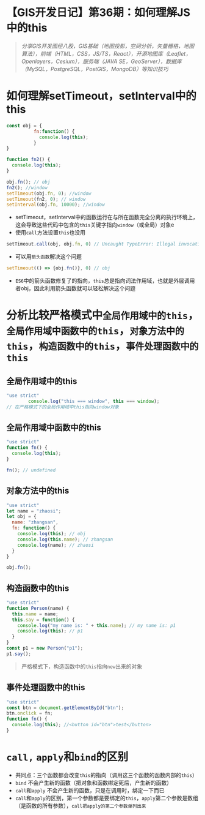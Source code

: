 # 【GIS开发日记】第36期：如何理解JS中的this

> *分享GIS开发面经八股，GIS基础（地图投影，空间分析，矢量栅格，地图算法），前端（HTML，CSS，JS/TS，React），开源地图库（Leaflet，Openlayers，Cesium），服务端（JAVA SE，GeoServer），数据库（MySQL，PostgreSQL，PostGIS，MongoDB）等知识技巧*
> 

# 如何理解setTimeout，setInterval中的this

```jsx
const obj = {
          fn:function() {
            console.log(this);
          }
}

function fn2() {
  console.log(this);
}

obj.fn(); // obj
fn2(); //window
setTimeout(obj.fn, 0); //window
setTimeout(fn2, 0); // window
setInterval(obj.fn, 10000); //window
```

- setTimeout，setInterval中的函数运行在与所在函数完全分离的执行环境上，这会导致这些代码中包含的`this`关键字指向`window`（或全局）对象e
- 使用`call`方法设置`this`也没用

```jsx
setTimeout.call(obj, obj.fn, 0) // Uncaught TypeError: Illegal invocation
```

- 可以用`箭头函数`解决这个问题

```jsx
setTimeout(() => {obj.fn()}, 0) // obj
```

- `ES6`中的箭头函数修复了的指向，`this`总是指向词法作用域，也就是外层调用者obj，因此利用箭头函数就可以轻松解决这个问题

# 分析比较严格模式中`全局作用域中的this`，`全局作用域中函数中的this`，`对象方法中的this`，`构造函数中的this`，`事件处理函数中的this`

## 全局作用域中的this

```jsx
"use strict"
        console.log("this === window", this === window); 
// 在严格模式下的全局作用域中this指向window对象
```

## 全局作用域中函数中的this

```jsx
"use strict"
function fn() {
  console.log(this);
}

fn(); // undefined
```

## 对象方法中的this

```jsx
"use strict"
let name = "zhaosi";
let obj = {
  name: "zhangsan",
  fn: function() {
    console.log(this); // obj
    console.log(this.name); // zhangsan
    console.log(name); // zhaosi
  }
}

obj.fn();
```

## 构造函数中的this

```jsx
"use strict"
function Person(name) {
  this.name = name;
  this.say = function() {
    console.log("my name is: " + this.name); // my name is: p1
    console.log(this); // p1
  }
}
const p1 = new Person("p1");
p1.say();
```

> 严格模式下，构造函数中的`this`指向`new`出来的对象
> 

## 事件处理函数中的this

```jsx
"use strict"
const btn = document.getElementById("btn");
btn.onclick = fn;
function fn() {
  console.log(this); //<button id="btn">test</button>
}
```

# `call,` `apply`和`bind`的区别

- 共同点：三个函数都会改变`this`的指向（调用这三个函数的函数内部的`this`）
- `bind` 不会产生新的函数（把对象和函数绑定死后，产生新的函数）
- `call`和`apply` 不会产生新的函数，只是在调用时，绑定一下而已
- `call`和`apply`的区别，第一个参数都是要绑定的`this`，`apply`第二个参数是数组（是函数的所有参数），`call把apply的第二个参数单列出来`